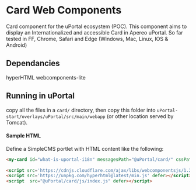 # Card Web Components
Card component for the uPortal ecosystem (POC).
This component aims to display an Internationalized and accessible Card in Apereo uPortal.
So far tested in FF, Chrome, Safari and Edge (Windows, Mac, Linux, IOS & Android)

## Dependancies

hyperHTML
webcomponents-lite

## Running in uPortal

copy all the files in a `card/` directory, then copy this folder into
`uPortal-start/overlays/uPortal/src/main/webapp` (or other location served by Tomcat).

#### Sample HTML

Define a SimpleCMS portlet with HTML content like the following:

```HTML
<my-card id="what-is-uportal-i18n" messagesPath="@uPortal/card/" cssPath="@uPortal/card/css"></my-card>      
      
<script src='https://cdnjs.cloudflare.com/ajax/libs/webcomponentsjs/1.2.0/webcomponents-lite.js' defer></script>
<script src='https://unpkg.com/hyperhtml@latest/min.js' defer></script>
<script  src="@uPortal/card/js/index.js" defer></script>
```
